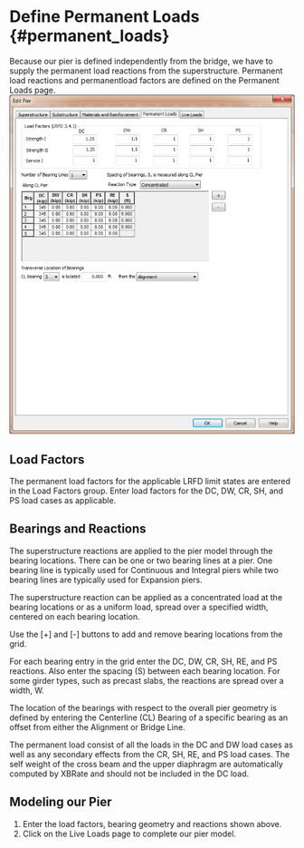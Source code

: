 Define Permanent Loads {#permanent_loads}
======================================
Because our pier is defined independently from the bridge, we have to supply the permanent load reactions from the superstructure. Permanent load reactions and permanentload factors are defined on the Permanent Loads page.
![](PermanentLoads.png)


## Load Factors
The permanent load factors for the applicable LRFD limit states are entered in the Load Factors group. Enter load factors for the DC, DW, CR, SH, and PS load cases as applicable.


## Bearings and Reactions
The superstructure reactions are applied to the pier model through the bearing locations. There can be one or two bearing lines at a pier. One bearing line is typically used for Continuous and Integral piers while two bearing lines are typically used for Expansion piers. 


The superstructure reaction can be applied as a concentrated load at the bearing locations or as a uniform load, spread over a specified width, centered on each bearing location.


Use the [+] and [-] buttons to add and remove bearing locations from the grid.


For each bearing entry in the grid enter the DC, DW, CR, SH, RE, and PS reactions. Also enter the spacing (S) between each bearing location. For some girder types, such as precast slabs, the reactions are spread over a width, W.


The location of the bearings with respect to the overall pier geometry is defined by entering the Centerline (CL) Bearing of a specific bearing as an offset from either the Alignment or Bridge Line.


The permanent load consist of all the loads in the DC and DW load cases as well as any secondary effects from the CR, SH, RE, and PS load cases. The self weight of the cross beam and the upper diaphragm are automatically computed by XBRate and should not be included in the DC load.


## Modeling our Pier
1. Enter the load factors, bearing geometry and reactions shown above.
2. Click on the Live Loads page to complete our pier model.